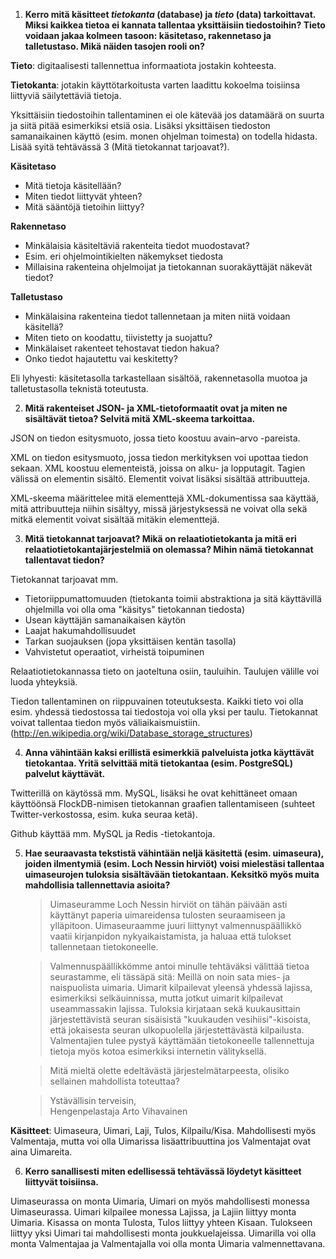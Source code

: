 1. **Kerro mitä käsitteet *tietokanta* (database) ja *tieto* (data) tarkoittavat. Miksi kaikkea tietoa ei kannata tallentaa yksittäisiin tiedostoihin? Tieto voidaan jakaa kolmeen tasoon: käsitetaso, rakennetaso ja talletustaso. Mikä näiden tasojen rooli on?**

  **Tieto**: digitaalisesti tallennettua informaatiota jostakin kohteesta.

  **Tietokanta**: jotakin käyttötarkoitusta varten laadittu kokoelma toisiinsa liittyviä säilytettäviä tietoja.
    
  Yksittäisiin tiedostoihin tallentaminen ei ole kätevää jos datamäärä on suurta ja siitä pitää esimerkiksi etsiä osia. Lisäksi yksittäisen tiedoston samanaikainen käyttö (esim. monen ohjelman toimesta) on todella hidasta. Lisää syitä tehtävässä 3 (Mitä tietokannat tarjoavat?).

  **Käsitetaso**
  * Mitä tietoja käsitellään?
  * Miten tiedot liittyvät yhteen?
  * Mitä sääntöjä tietoihin liittyy?

  **Rakennetaso**
  * Minkälaisia käsiteltäviä rakenteita tiedot muodostavat?
  * Esim. eri ohjelmointikielten näkemykset tiedosta
  * Millaisina rakenteina ohjelmoijat ja tietokannan suorakäyttäjät näkevät tiedot?

  **Talletustaso**
  * Minkälaisina rakenteina tiedot tallennetaan ja miten niitä voidaan käsitellä?
  * Miten tieto on koodattu, tiivistetty ja suojattu?
  * Minkälaiset rakenteet tehostavat tiedon hakua?
  * Onko tiedot hajautettu vai keskitetty?

  Eli lyhyesti: käsitetasolla tarkastellaan sisältöä, rakennetasolla muotoa ja talletustasolla teknistä toteutusta.

2. **Mitä rakenteiset JSON- ja XML-tietoformaatit ovat ja miten ne sisältävät tietoa? Selvitä mitä XML-skeema tarkoittaa.**

  JSON on tiedon esitysmuoto, jossa tieto koostuu avain–arvo -pareista.

  XML on tiedon esitysmuoto, jossa tiedon merkityksen voi upottaa tiedon sekaan. XML koostuu elementeistä, joissa on alku- ja lopputagit. Tagien välissä on elementin sisältö. Elementit voivat lisäksi sisältää attribuutteja.

  XML-skeema määrittelee mitä elementtejä XML-dokumentissa saa käyttää, mitä attribuutteja niihin sisältyy, missä järjestyksessä ne voivat olla sekä mitkä elementit voivat sisältää mitäkin elementtejä.

3. **Mitä tietokannat tarjoavat? Mikä on relaatiotietokanta ja mitä eri relaatiotietokantajärjestelmiä on olemassa? Mihin nämä tietokannat tallentavat tiedon?**

  Tietokannat tarjoavat mm.
  * Tietoriippumattomuuden (tietokanta toimii abstraktiona ja sitä käyttävillä ohjelmilla voi olla oma "käsitys" tietokannan tiedosta)
  * Usean käyttäjän samanaikaisen käytön
  * Laajat hakumahdollisuudet
  * Tarkan suojauksen (jopa yksittäisen kentän tasolla)
  * Vahvistetut operaatiot, virheistä toipuminen

  Relaatiotietokannassa tieto on jaoteltuna osiin, tauluihin. Taulujen välille voi luoda yhteyksiä.

  Tiedon tallentaminen on riippuvainen toteutuksesta. Kaikki tieto voi olla esim. yhdessä tiedostossa tai tiedostoja voi olla yksi per taulu. Tietokannat voivat tallentaa tiedon myös väliaikaismuistiin. (http://en.wikipedia.org/wiki/Database_storage_structures)

4. **Anna vähintään kaksi erillistä esimerkkiä palveluista jotka käyttävät tietokantaa. Yritä selvittää mitä tietokantaa (esim. PostgreSQL) palvelut käyttävät.**

  Twitterillä on käytössä mm. MySQL, lisäksi he ovat kehittäneet omaan käyttöönsä FlockDB-nimisen tietokannan graafien tallentamiseen (suhteet Twitter-verkostossa, esim. kuka seuraa ketä).

  Github käyttää mm. MySQL ja Redis -tietokantoja.

5. **Hae seuraavasta tekstistä vähintään neljä käsitettä (esim. uimaseura), joiden ilmentymiä (esim. Loch Nessin hirviöt) voisi mielestäsi tallentaa uimaseurojen tuloksia sisältävään tietokantaan. Keksitkö myös muita mahdollisia tallennettavia asioita?**

    > Uimaseuramme Loch Nessin hirviöt on tähän päivään asti käyttänyt paperia uimareidensa tulosten seuraamiseen ja ylläpitoon. Uimaseuraamme juuri liittynyt valmennuspäällikkö vaatii kirjanpidon nykyaikaistamista, ja haluaa että tulokset tallennetaan tietokoneelle.

    > Valmennuspäällikkömme antoi minulle tehtäväksi välittää tietoa seurastamme, eli tässäpä sitä: Meillä on noin sata mies- ja naispuolista uimaria. Uimarit kilpailevat yleensä yhdessä lajissa, esimerkiksi selkäuinnissa, mutta jotkut uimarit kilpailevat useammassakin lajissa. Tuloksia kirjataan sekä kuukausittain järjestettävistä seuran sisäisistä "kuukauden vesihiisi"-kisoista, että jokaisesta seuran ulkopuolella järjestettävästä kilpailusta. Valmentajien tulee pystyä käyttämään tietokoneelle tallennettuja tietoja myös kotoa esimerkiksi internetin välityksellä.

    > Mitä mieltä olette edeltävästä järjestelmätarpeesta, olisiko sellainen mahdollista toteuttaa?

    > Ystävällisin terveisin,  
    > Hengenpelastaja Arto Vihavainen

  **Käsitteet**: Uimaseura, Uimari, Laji, Tulos, Kilpailu/Kisa. Mahdollisesti myös Valmentaja, mutta voi olla Uimarissa lisäattribuuttina jos Valmentajat ovat aina Uimareita.

6. **Kerro sanallisesti miten edellisessä tehtävässä löydetyt käsitteet liittyvät toisiinsa.**

  Uimaseurassa on monta Uimaria, Uimari on myös mahdollisesti monessa Uimaseurassa. Uimari kilpailee monessa Lajissa, ja Lajiin liittyy monta Uimaria. Kisassa on monta Tulosta, Tulos liittyy yhteen Kisaan. Tulokseen liittyy yksi Uimari tai mahdollisesti monta joukkuelajeissa. Uimarilla voi olla monta Valmentajaa ja Valmentajalla voi olla monta Uimaria valmennettavana.
